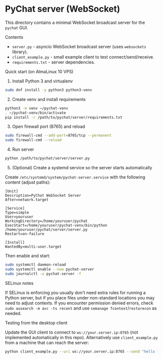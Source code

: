 # PyChat server (WebSocket)

This directory contains a minimal WebSocket broadcast server for the `pychat` GUI.

Contents
- `server.py` - asyncio WebSocket broadcast server (uses `websockets` library).
- `client_example.py` - small example client to test connect/send/receive.
- `requirements.txt` - server dependencies.

Quick start (on AlmaLinux 10 VPS)

1. Install Python 3 and virtualenv

```bash
sudo dnf install -y python3 python3-venv
```

2. Create venv and install requirements

```bash
python3 -m venv ~/pychat-venv
. ~/pychat-venv/bin/activate
pip install -r /path/to/pychat/server/requirements.txt
```

3. Open firewall port (8765) and reload

```bash
sudo firewall-cmd --add-port=8765/tcp --permanent
sudo firewall-cmd --reload
```

4. Run server

```bash
python /path/to/pychat/server/server.py
```

5. (Optional) Create a systemd service so the server starts automatically

Create `/etc/systemd/system/pychat-server.service` with the following content (adjust paths):

```
[Unit]
Description=PyChat WebSocket Server
After=network.target

[Service]
Type=simple
User=youruser
WorkingDirectory=/home/youruser/pychat
ExecStart=/home/youruser/pychat-venv/bin/python /home/youruser/pychat/server/server.py
Restart=on-failure

[Install]
WantedBy=multi-user.target
```

Then enable and start:

```bash
sudo systemctl daemon-reload
sudo systemctl enable --now pychat-server
sudo journalctl -u pychat-server -f
```

SELinux notes

If SELinux is enforcing you usually don't need extra rules for running a Python server, but if you place files under non-standard locations you may need to adjust contexts. If you encounter permission denied errors, check `sudo ausearch -m avc -ts recent` and use `semanage fcontext`/`restorecon` as needed.

Testing from the desktop client

Update the GUI client to connect to `ws://your.server.ip:8765` (not implemented automatically in this repo). Alternatively use `client_example.py` from a machine that can reach the server:

```bash
python client_example.py --uri ws://your.server.ip:8765 --send "hello from test"
```
